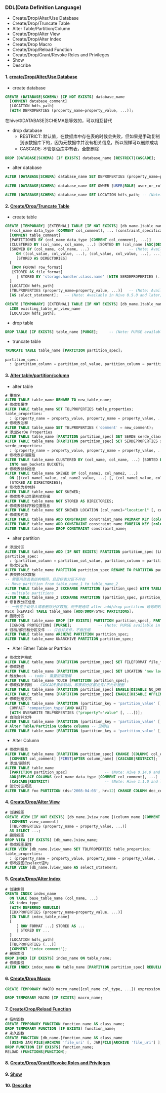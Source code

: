 ### DDL(Data Definition Language)
- Create/Drop/Alter/Use Database
- Create/Drop/Truncate Table
- Alter Table/Partition/Column
- Create/Drop/Alter View
- Create/Drop/Alter Index
- Create/Drop Macro
- Create/Drop/Reload Function
- Create/Drop/Grant/Revoke Roles and Privileges
- Show
- Describe

#### 1. [create/Drop/Alter/Use Database](https://cwiki.apache.org/confluence/display/Hive/LanguageManual+DDL#LanguageManualDDL-Create/Drop/Alter/UseDatabase)
- create database
```sql
CREATE (DATABASE|SCHEMA) [IF NOT EXISTS] database_name
  [COMMENT database_comment]
  [LOCATION hdfs_path]
  [WITH DBPROPERTIES (property_name=property_value, ...)];
```
在hive中DATABASE|SCHEMA是等效的，可以相互替代
- drop database
    - RESTRICT: 默认值，在数据库中存在表的时候会失败，但如果是手动复制到该数据库下的，因为元数据中并没有相关信息，所以照样可以删除成功
    - CASCADE: 不管是否库中有表，全部删除
```sql
DROP (DATABASE|SCHEMA) [IF EXISTS] database_name [RESTRICT|CASCADE];
```
- alter database
```sql
ALTER (DATABASE|SCHEMA) database_name SET DBPROPERTIES (property_name=property_value, ...);   -- (Note: SCHEMA added in Hive 0.14.0)
 
ALTER (DATABASE|SCHEMA) database_name SET OWNER [USER|ROLE] user_or_role;   -- (Note: Hive 0.13.0 and later; SCHEMA added in Hive 0.14.0)
  
ALTER (DATABASE|SCHEMA) database_name SET LOCATION hdfs_path; -- (Note: Hive 2.2.1, 2.4.0 and later)
```
#### 2. [Create/Drop/Truncate Table](https://cwiki.apache.org/confluence/display/Hive/LanguageManual+DDL#LanguageManualDDL-CreateTableCreate/Drop/TruncateTable)
- create table
```sql
CREATE [TEMPORARY] [EXTERNAL] TABLE [IF NOT EXISTS] [db_name.]table_name    -- (Note: TEMPORARY available in Hive 0.14.0 and later)
  [(col_name data_type [COMMENT col_comment], ... [constraint_specification])]
  [COMMENT table_comment]
  [PARTITIONED BY (col_name data_type [COMMENT col_comment], ...)]
  [CLUSTERED BY (col_name, col_name, ...) [SORTED BY (col_name [ASC|DESC], ...)] INTO num_buckets BUCKETS]
  [SKEWED BY (col_name, col_name, ...)                  -- (Note: Available in Hive 0.10.0 and later)]
     ON ((col_value, col_value, ...), (col_value, col_value, ...), ...)
     [STORED AS DIRECTORIES]
  [
   [ROW FORMAT row_format] 
   [STORED AS file_format]
     | STORED BY 'storage.handler.class.name' [WITH SERDEPROPERTIES (...)]  -- (Note: Available in Hive 0.6.0 and later)
  ]
  [LOCATION hdfs_path]
  [TBLPROPERTIES (property_name=property_value, ...)]   -- (Note: Available in Hive 0.6.0 and later)
  [AS select_statement];   -- (Note: Available in Hive 0.5.0 and later; not supported for external tables)
 
CREATE [TEMPORARY] [EXTERNAL] TABLE [IF NOT EXISTS] [db_name.]table_name
  LIKE existing_table_or_view_name
  [LOCATION hdfs_path];
```
- drop table
```sql
DROP TABLE [IF EXISTS] table_name [PURGE];     -- (Note: PURGE available in Hive 0.14.0 and later)
```
- truncate table
```sql
TRUNCATE TABLE table_name [PARTITION partition_spec];
 
partition_spec:
  : (partition_column = partition_col_value, partition_column = partition_col_value, ...)
```
#### 3. [Alter table/partition/column](https://cwiki.apache.org/confluence/display/Hive/LanguageManual+DDL#LanguageManualDDL-AlterTable/Partition/Column)
- alter table
```sql
# 重命名
ALTER TABLE table_name RENAME TO new_table_name;
# 修改表属性
ALTER TABLE table_name SET TBLPROPERTIES table_properties;
table_properties:
  : (property_name = property_value, property_name = property_value, ... )
# 修改表注释
ALTER TABLE table_name SET TBLPROPERTIES ('comment' = new_comment);
# 添加SerDe Properties
ALTER TABLE table_name [PARTITION partition_spec] SET SERDE serde_class_name [WITH SERDEPROPERTIES serde_properties];
ALTER TABLE table_name [PARTITION partition_spec] SET SERDEPROPERTIES serde_properties;
serde_properties:
  : (property_name = property_value, property_name = property_value, ... )
# 修改表存储属性
ALTER TABLE table_name CLUSTERED BY (col_name, col_name, ...) [SORTED BY (col_name, ...)]
  INTO num_buckets BUCKETS;
# 修改表倾斜信息
ALTER TABLE table_name SKEWED BY (col_name1, col_name2, ...)
  ON ([(col_name1_value, col_name2_value, ...) [, (col_name1_value, col_name2_value), ...]
  [STORED AS DIRECTORIES];
# 修改表为非倾斜
ALTER TABLE table_name NOT SKEWED;
# 修改表不以目录形式存储
ALTER TABLE table_name NOT STORED AS DIRECTORIES;
# 修改表倾斜字段位置信息
ALTER TABLE table_name SET SKEWED LOCATION (col_name1="location1" [, col_name2="location2", ...] );
# 修改表约束
ALTER TABLE table_name ADD CONSTRAINT constraint_name PRIMARY KEY (column, ...) DISABLE NOVALIDATE;
ALTER TABLE table_name ADD CONSTRAINT constraint_name FOREIGN KEY (column, ...) REFERENCES table_name(column, ...) DISABLE NOVALIDATE RELY;
ALTER TABLE table_name DROP CONSTRAINT constraint_name;
```
- alter partition
```sql
# 添加分区
ALTER TABLE table_name ADD [IF NOT EXISTS] PARTITION partition_spec [LOCATION 'location'][, PARTITION partition_spec [LOCATION 'location'], ...];
partition_spec:
  : (partition_column = partition_col_value, partition_column = partition_col_value, ...)
# 修改分区名
ALTER TABLE table_name PARTITION partition_spec RENAME TO PARTITION partition_spec;
# 表交换分区数据
-- 需要两张表表结构相同，且目标表分区不存在
-- Move partition from table_name_1 to table_name_2
ALTER TABLE table_name_2 EXCHANGE PARTITION (partition_spec) WITH TABLE table_name_1;
-- multiple partitions
ALTER TABLE table_name_2 EXCHANGE PARTITION (partition_spec, partition_spec2, ...) WITH TABLE table_name_1;
# 修复表分区信息
-- 一般在手动导入或者删除分区数据，而不是通过 alter add/drop partition 语句的时候
MSCK [REPAIR] TABLE table_name [ADD/DROP/SYNC PARTITIONS];
# 删除分区
ALTER TABLE table_name DROP [IF EXISTS] PARTITION partition_spec[, PARTITION partition_spec, ...]
  [IGNORE PROTECTION] [PURGE];            -- (Note: PURGE available in Hive 1.2.0 and later, IGNORE PROTECTION not available 2.0.0 and later)
# 归档/解归档分区文件 -- 只合并文件，不做压缩
ALTER TABLE table_name ARCHIVE PARTITION partition_spec;
ALTER TABLE table_name UNARCHIVE PARTITION partition_spec;
```
- Alter Either Table or Partition
```sql
# 修改文件格式
ALTER TABLE table_name [PARTITION partition_spec] SET FILEFORMAT file_format;
# 修改路径
ALTER TABLE table_name [PARTITION partition_spec] SET LOCATION "new location";
# 触发hook -- todo： 需要加深理解
ALTER TABLE table_name TOUCH [PARTITION partition_spec];
# 修改保护机制 -- CASCADE表示联动，即表和分区都允许/不允许被删
ALTER TABLE table_name [PARTITION partition_spec] ENABLE|DISABLE NO_DROP [CASCADE];
ALTER TABLE table_name [PARTITION partition_spec] ENABLE|DISABLE OFFLINE;
# 修改压缩方式
ALTER TABLE table_name [PARTITION (partition_key = 'partition_value' [, ...])]
  COMPACT 'compaction_type'[AND WAIT]
  [WITH OVERWRITE TBLPROPERTIES ("property"="value" [, ...])];
# 自动合并文件
ALTER TABLE table_name [PARTITION (partition_key = 'partition_value' [, ...])] CONCATENATE;
# Alter Table/Partition Update columns -- 没明白
ALTER TABLE table_name [PARTITION (partition_key = 'partition_value' [, ...])] UPDATE COLUMNS;
```
- Alter Column
```sql
# 修改列信息
ALTER TABLE table_name [PARTITION partition_spec] CHANGE [COLUMN] col_old_name col_new_name column_type
  [COMMENT col_comment] [FIRST|AFTER column_name] [CASCADE|RESTRICT];
# 添加/删除列
ALTER TABLE table_name 
  [PARTITION partition_spec]                 -- (Note: Hive 0.14.0 and later)
  ADD|REPLACE COLUMNS (col_name data_type [COMMENT col_comment], ...)
  [CASCADE|RESTRICT]                         -- (Note: Hive 1.1.0 and later)
# 部分分区规范
ALTER TABLE foo PARTITION (ds='2008-04-08', hr=12) CHANGE COLUMN dec_column_name dec_column_name DECIMAL(38,18);
```
#### 4. [Create/Drop/Alter View](https://cwiki.apache.org/confluence/display/Hive/LanguageManual+DDL#LanguageManualDDL-Create/Drop/AlterView)
```sql
# 创建视图
CREATE VIEW [IF NOT EXISTS] [db_name.]view_name [(column_name [COMMENT column_comment], ...) ]
  [COMMENT view_comment]
  [TBLPROPERTIES (property_name = property_value, ...)]
  AS SELECT ...;
# 删除视图
DROP VIEW [IF EXISTS] [db_name.]view_name;
# 修改视图属性
ALTER VIEW [db_name.]view_name SET TBLPROPERTIES table_properties;
table_properties:
  : (property_name = property_value, property_name = property_value, ...)
# 修改视图的select语句
ALTER VIEW [db_name.]view_name AS select_statement;
```
#### 5. [Create/Drop/Alter Index](https://cwiki.apache.org/confluence/display/Hive/LanguageManual+DDL#LanguageManualDDL-Create/Drop/AlterIndex)
```sql
# 创建索引
CREATE INDEX index_name
  ON TABLE base_table_name (col_name, ...)
  AS index_type
  [WITH DEFERRED REBUILD]
  [IDXPROPERTIES (property_name=property_value, ...)]
  [IN TABLE index_table_name]
  [
     [ ROW FORMAT ...] STORED AS ...
     | STORED BY ...
  ]
  [LOCATION hdfs_path]
  [TBLPROPERTIES (...)]
  [COMMENT "index comment"];
# 删除索引
DROP INDEX [IF EXISTS] index_name ON table_name;
# 修改索引
ALTER INDEX index_name ON table_name [PARTITION partition_spec] REBUILD;
```
#### 6. [Create/Drop Macro](https://cwiki.apache.org/confluence/display/Hive/LanguageManual+DDL#LanguageManualDDL-Create/DropMacro)
```sql
CREATE TEMPORARY MACRO macro_name([col_name col_type, ...]) expression;

DROP TEMPORARY MACRO [IF EXISTS] macro_name;
```
#### 7. [Create/Drop/Reload Function](https://cwiki.apache.org/confluence/display/Hive/LanguageManual+DDL#LanguageManualDDL-Create/Drop/ReloadFunction)
```sql
# 临时函数
CREATE TEMPORARY FUNCTION function_name AS class_name;
DROP TEMPORARY FUNCTION [IF EXISTS] function_name;
# 永久函数
CREATE FUNCTION [db_name.]function_name AS class_name
  [USING JAR|FILE|ARCHIVE 'file_uri' [, JAR|FILE|ARCHIVE 'file_uri'] ];
DROP FUNCTION [IF EXISTS] function_name;
RELOAD (FUNCTIONS|FUNCTION);
```
#### 8. [Create/Drop/Grant/Revoke Roles and Privileges](https://cwiki.apache.org/confluence/display/Hive/LanguageManual+DDL#LanguageManualDDL-Create/Drop/Grant/RevokeRolesandPrivileges)
#### 9. [Show](https://cwiki.apache.org/confluence/display/Hive/LanguageManual+DDL#LanguageManualDDL-Show)
#### 10. [Describe](https://cwiki.apache.org/confluence/display/Hive/LanguageManual+DDL#LanguageManualDDL-Describe)
